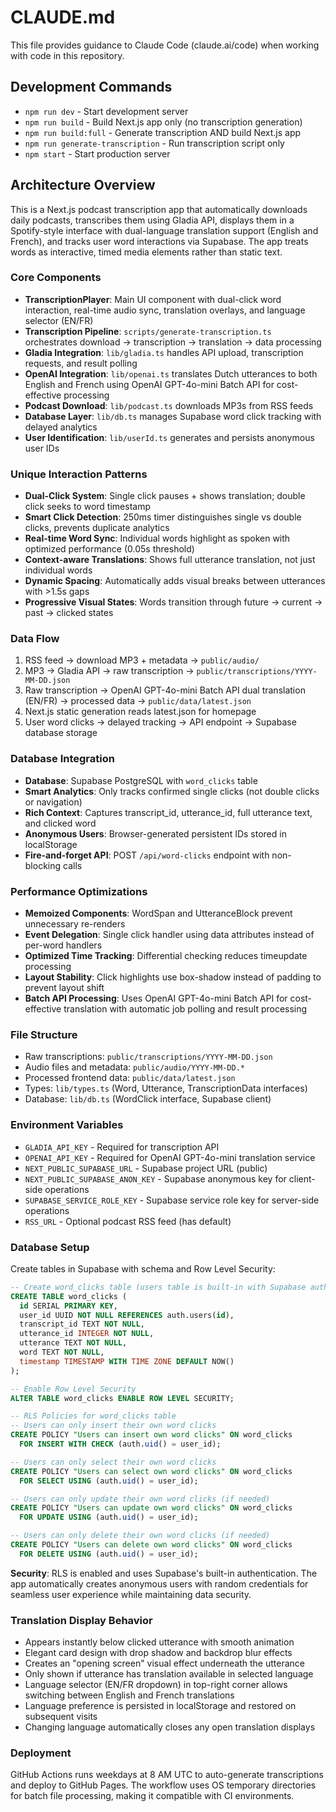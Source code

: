 # CLAUDE.md

This file provides guidance to Claude Code (claude.ai/code) when working with code in this repository.

## Development Commands

- `npm run dev` - Start development server
- `npm run build` - Build Next.js app only (no transcription generation)
- `npm run build:full` - Generate transcription AND build Next.js app
- `npm run generate-transcription` - Run transcription script only
- `npm start` - Start production server

## Architecture Overview

This is a Next.js podcast transcription app that automatically downloads daily podcasts, transcribes them using Gladia API, displays them in a Spotify-style interface with dual-language translation support (English and French), and tracks user word interactions via Supabase. The app treats words as interactive, timed media elements rather than static text.

### Core Components
- **TranscriptionPlayer**: Main UI component with dual-click word interaction, real-time audio sync, translation overlays, and language selector (EN/FR)
- **Transcription Pipeline**: `scripts/generate-transcription.ts` orchestrates download → transcription → translation → data processing
- **Gladia Integration**: `lib/gladia.ts` handles API upload, transcription requests, and result polling
- **OpenAI Integration**: `lib/openai.ts` translates Dutch utterances to both English and French using OpenAI GPT-4o-mini Batch API for cost-effective processing
- **Podcast Download**: `lib/podcast.ts` downloads MP3s from RSS feeds
- **Database Layer**: `lib/db.ts` manages Supabase word click tracking with delayed analytics
- **User Identification**: `lib/userId.ts` generates and persists anonymous user IDs

### Unique Interaction Patterns
- **Dual-Click System**: Single click pauses + shows translation; double click seeks to word timestamp
- **Smart Click Detection**: 250ms timer distinguishes single vs double clicks, prevents duplicate analytics
- **Real-time Word Sync**: Individual words highlight as spoken with optimized performance (0.05s threshold)
- **Context-aware Translations**: Shows full utterance translation, not just individual words
- **Dynamic Spacing**: Automatically adds visual breaks between utterances with >1.5s gaps
- **Progressive Visual States**: Words transition through future → current → past → clicked states

### Data Flow
1. RSS feed → download MP3 + metadata → `public/audio/`
2. MP3 → Gladia API → raw transcription → `public/transcriptions/YYYY-MM-DD.json`
3. Raw transcription → OpenAI GPT-4o-mini Batch API dual translation (EN/FR) → processed data → `public/data/latest.json`
4. Next.js static generation reads latest.json for homepage
5. User word clicks → delayed tracking → API endpoint → Supabase database storage

### Database Integration
- **Database**: Supabase PostgreSQL with `word_clicks` table
- **Smart Analytics**: Only tracks confirmed single clicks (not double clicks or navigation)
- **Rich Context**: Captures transcript_id, utterance_id, full utterance text, and clicked word
- **Anonymous Users**: Browser-generated persistent IDs stored in localStorage
- **Fire-and-forget API**: POST `/api/word-clicks` endpoint with non-blocking calls

### Performance Optimizations
- **Memoized Components**: WordSpan and UtteranceBlock prevent unnecessary re-renders
- **Event Delegation**: Single click handler using data attributes instead of per-word handlers
- **Optimized Time Tracking**: Differential checking reduces timeupdate processing
- **Layout Stability**: Click highlights use box-shadow instead of padding to prevent layout shift
- **Batch API Processing**: Uses OpenAI GPT-4o-mini Batch API for cost-effective translation with automatic job polling and result processing

### File Structure
- Raw transcriptions: `public/transcriptions/YYYY-MM-DD.json`
- Audio files and metadata: `public/audio/YYYY-MM-DD.*`
- Processed frontend data: `public/data/latest.json`
- Types: `lib/types.ts` (Word, Utterance, TranscriptionData interfaces)
- Database: `lib/db.ts` (WordClick interface, Supabase client)

### Environment Variables
- `GLADIA_API_KEY` - Required for transcription API
- `OPENAI_API_KEY` - Required for OpenAI GPT-4o-mini translation service
- `NEXT_PUBLIC_SUPABASE_URL` - Supabase project URL (public)
- `NEXT_PUBLIC_SUPABASE_ANON_KEY` - Supabase anonymous key for client-side operations
- `SUPABASE_SERVICE_ROLE_KEY` - Supabase service role key for server-side operations
- `RSS_URL` - Optional podcast RSS feed (has default)

### Database Setup
Create tables in Supabase with schema and Row Level Security:

```sql
-- Create word_clicks table (users table is built-in with Supabase auth)
CREATE TABLE word_clicks (
  id SERIAL PRIMARY KEY,
  user_id UUID NOT NULL REFERENCES auth.users(id),
  transcript_id TEXT NOT NULL,
  utterance_id INTEGER NOT NULL,
  utterance TEXT NOT NULL,
  word TEXT NOT NULL,
  timestamp TIMESTAMP WITH TIME ZONE DEFAULT NOW()
);

-- Enable Row Level Security
ALTER TABLE word_clicks ENABLE ROW LEVEL SECURITY;

-- RLS Policies for word_clicks table
-- Users can only insert their own word clicks
CREATE POLICY "Users can insert own word clicks" ON word_clicks
  FOR INSERT WITH CHECK (auth.uid() = user_id);

-- Users can only select their own word clicks
CREATE POLICY "Users can select own word clicks" ON word_clicks
  FOR SELECT USING (auth.uid() = user_id);

-- Users can only update their own word clicks (if needed)
CREATE POLICY "Users can update own word clicks" ON word_clicks
  FOR UPDATE USING (auth.uid() = user_id);

-- Users can only delete their own word clicks (if needed)
CREATE POLICY "Users can delete own word clicks" ON word_clicks
  FOR DELETE USING (auth.uid() = user_id);
```

**Security**: RLS is enabled and uses Supabase's built-in authentication. The app automatically creates anonymous users with random credentials for seamless user experience while maintaining data security.

### Translation Display Behavior
- Appears instantly below clicked utterance with smooth animation
- Elegant card design with drop shadow and backdrop blur effects
- Creates an "opening screen" visual effect underneath the utterance
- Only shown if utterance has translation available in selected language
- Language selector (EN/FR dropdown) in top-right corner allows switching between English and French translations
- Language preference is persisted in localStorage and restored on subsequent visits
- Changing language automatically closes any open translation displays

### Deployment
GitHub Actions runs weekdays at 8 AM UTC to auto-generate transcriptions and deploy to GitHub Pages. The workflow uses OS temporary directories for batch file processing, making it compatible with CI environments.